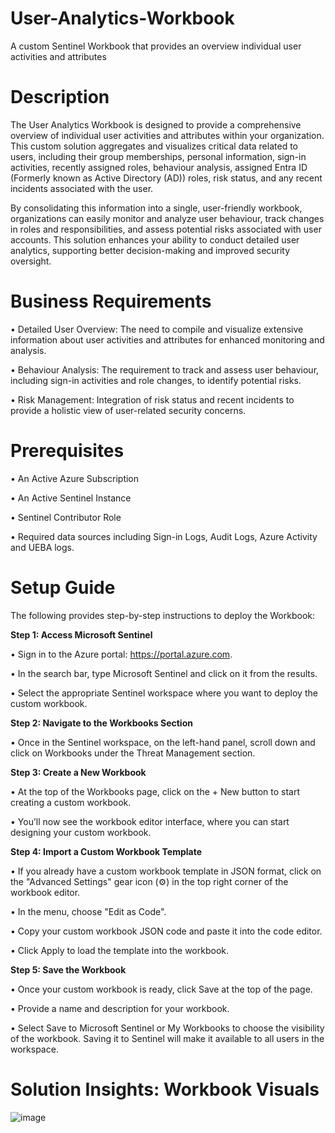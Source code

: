 # User-Analytics-Workbook
A custom Sentinel Workbook that provides an overview individual user activities and attributes
# Description
The User Analytics Workbook is designed to provide a comprehensive overview of individual user activities and attributes within your organization. This custom solution aggregates and visualizes critical data related to users, including their group memberships, personal information, sign-in activities, recently assigned roles, behaviour analysis, assigned Entra ID (Formerly known as Active Directory (AD)) roles, risk status, and any recent incidents associated with the user.

By consolidating this information into a single, user-friendly workbook, organizations can easily monitor and analyze user behaviour, track changes in roles and responsibilities, and assess potential risks associated with user accounts. This solution enhances your ability to conduct detailed user analytics, supporting better decision-making and improved security oversight.

# Business Requirements
•	Detailed User Overview: The need to compile and visualize extensive information about user activities and attributes for enhanced monitoring and analysis.

•	Behaviour Analysis: The requirement to track and assess user behaviour, including sign-in activities and role changes, to identify potential risks.

•	Risk Management: Integration of risk status and recent incidents to provide a holistic view of user-related security concerns.

# Prerequisites
•	An Active Azure Subscription

•	An Active Sentinel Instance

•	Sentinel Contributor Role

•	Required data sources including Sign-in Logs, Audit Logs, Azure Activity and UEBA logs.

# Setup Guide
The following provides step-by-step instructions to deploy the Workbook:

**Step 1: Access Microsoft Sentinel**

 • Sign in to the Azure portal: https://portal.azure.com.
 
 • In the search bar, type Microsoft Sentinel and click on it from the results.
 
 • Select the appropriate Sentinel workspace where you want to deploy the custom workbook.
 
**Step 2: Navigate to the Workbooks Section**

 • Once in the Sentinel workspace, on the left-hand panel, scroll down and click on Workbooks under the Threat Management section.
 
**Step 3: Create a New Workbook**

 • At the top of the Workbooks page, click on the + New button to start creating a custom workbook.
 
 • You’ll now see the workbook editor interface, where you can start designing your custom workbook.
 
**Step 4: Import a Custom Workbook Template**

 • If you already have a custom workbook template in JSON format, click on the "Advanced Settings" gear icon (⚙️) in the top right corner of the workbook editor.
 
 • In the menu, choose "Edit as Code".
 
 • Copy your custom workbook JSON code and paste it into the code editor.
 
 • Click Apply to load the template into the workbook.
 
**Step 5: Save the Workbook**

 • Once your custom workbook is ready, click Save at the top of the page.
 
 • Provide a name and description for your workbook.
 
 • Select Save to Microsoft Sentinel or My Workbooks to choose the visibility of the workbook. Saving it to Sentinel will make it available to all users in the workspace.

# Solution Insights: Workbook Visuals
![image](https://github.com/user-attachments/assets/43872d7a-ba00-4e8b-8595-0e8da59062ee)



